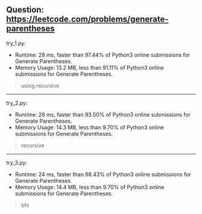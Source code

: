 Question: https://leetcode.com/problems/generate-parentheses
---

try_1.py:

* Runtime: 28 ms, faster than 97.44% of Python3 online submissions for Generate Parentheses.
* Memory Usage: 13.2 MB, less than 91.11% of Python3 online submissions for Generate Parentheses.

> using recursive

---

try_2.py:

* Runtime: 28 ms, faster than 93.50% of Python3 online submissions for Generate Parentheses.
* Memory Usage: 14.3 MB, less than 9.70% of Python3 online submissions for Generate Parentheses.

> recursive

---

try_3.py:

* Runtime: 24 ms, faster than 98.43% of Python3 online submissions for Generate Parentheses.
* Memory Usage: 14.4 MB, less than 9.70% of Python3 online submissions for Generate Parentheses.

> bfs
